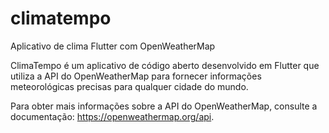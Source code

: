 # climatempo

Aplicativo de clima Flutter com OpenWeatherMap

ClimaTempo é um aplicativo de código aberto desenvolvido em Flutter que utiliza a API do OpenWeatherMap para fornecer informações meteorológicas precisas para qualquer cidade do mundo.

Para obter mais informações sobre a API do OpenWeatherMap, consulte a documentação: https://openweathermap.org/api.

